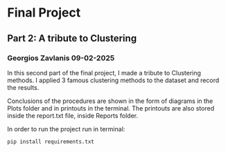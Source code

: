 # Final Project
## Part 2: A tribute to Clustering
### Georgios Zavlanis 09-02-2025

In this second part of the final project, I made a tribute to Clustering methods. I applied 3 famous clustering methods to the dataset and record the results.

Conclusions of the procedures are shown in the form of diagrams in the Plots folder and in printouts in the terminal. The printouts are also stored inside the report.txt file,
inside Reports folder.

In order to run the project run in terminal:

```aiexclude
pip install requirements.txt
```
